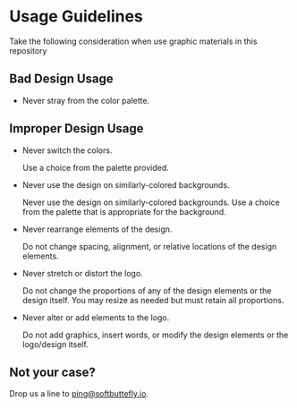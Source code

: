 # Usage Guidelines

Take the following consideration when use graphic materials in this repository

## Bad Design Usage

- Never stray from the color palette.

## Improper Design Usage

- Never switch the colors.

  Use a choice from the palette provided.

- Never use the design on similarly-colored backgrounds.

  Never use the design on similarly-colored backgrounds. Use a choice from the palette that is appropriate for the background.

- Never rearrange elements of the design.

  Do not change spacing, alignment, or relative locations of the design elements.

- Never stretch or distort the logo.

  Do not change the proportions of any of the design elements or the design itself. You may resize as needed but must retain all proportions.

- Never alter or add elements to the logo.

  Do not add graphics, insert words, or modify the design elements or the logo/design itself.

## Not your case?

Drop us a line to ping@softbuttefly.io.
